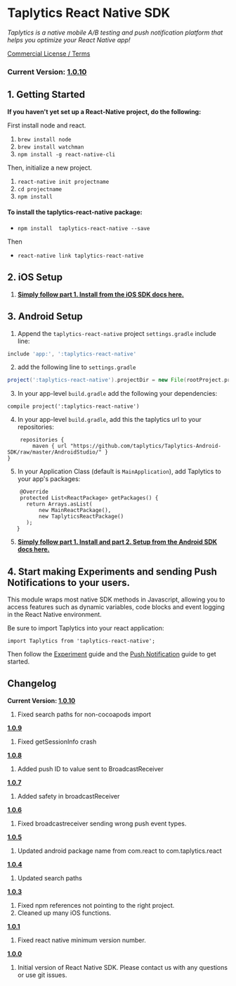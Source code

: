 
# Taplytics React Native SDK

_Taplytics is a native mobile A/B testing and push notification platform that helps you optimize your React Native app!_

 [Commercial License / Terms](http://taplytics.com/terms)
 
### **Current Version: [1.0.10](#changelog)**

## 1. Getting Started

**If you haven't yet set up a React-Native project, do the following:**

First install node and react.

1. `brew install node`
2. `brew install watchman`
3. `npm install -g react-native-cli`

Then, initialize a new project.

1.  `react-native init projectname`
2. `cd projectname`
3. `npm install`

#### **To install the taplytics-react-native package:**

* `npm install  taplytics-react-native --save`

Then

* `react-native link taplytics-react-native`


## 2. iOS Setup

1. **[Simply follow part 1. Install from the iOS SDK docs here.](https://github.com/taplytics/taplytics-ios-sdk/blob/master/START.md#1-install)**

## 3. Android Setup

1. Append the `taplytics-react-native` project `settings.gradle` include line:

```gradle
include 'app:', ':taplytics-react-native'
```

2. add the following line to `settings.gradle`
  	
  	
```gradle
project(':taplytics-react-native').projectDir = new File(rootProject.projectDir, 	'../node_modules/taplytics-react-native/android')
```

3. In your app-level `build.gradle` add the following your dependencies:

```      
compile project(':taplytics-react-native')
```

4. In your app-level `build.gradle`, add this the taplytics url to your repositories:

```
    repositories {                                                                                              
        maven { url "https://github.com/taplytics/Taplytics-Android-SDK/raw/master/AndroidStudio/" }
}
```

5. In your Application Class (default is `MainApplication`), add Taplytics to your app's packages:

```
    @Override
    protected List<ReactPackage> getPackages() {
      return Arrays.asList(
          new MainReactPackage(),
          new TaplyticsReactPackage()
      );
   }
```

5. **[Simply follow part 1. Install and part 2. Setup from the Android SDK docs here.](https://github.com/taplytics/taplytics-android-sdk/blob/master/START.md#1-installation)**


## 4. Start making Experiments and sending Push Notifications to your users.

This module wraps most native SDK methods in Javascript, allowing you to access features such as dynamic variables, code blocks and event logging in the React Native environment.

Be sure to import Taplytics into your react application:

```
import Taplytics from 'taplytics-react-native';
```

Then follow the [Experiment](/EXPERIMENTS.md) guide and the [Push Notification](/PUSH.md) guide to get started.

## Changelog

**Current Version: [1.0.10](https://github.com/taplytics/Taplytics-React-Native/releases/tag/1.0.10)**

1. Fixed search paths for non-cocoapods import

**[1.0.9](https://github.com/taplytics/Taplytics-React-Native/releases/tag/1.0.9)**

1. Fixed getSessionInfo crash

**[1.0.8](https://github.com/taplytics/Taplytics-React-Native/releases/tag/1.0.8)**

1. Added push ID to value sent to BroadcastReceiver


**[1.0.7](https://github.com/taplytics/Taplytics-React-Native/releases/tag/1.0.7)**

1. Added safety in broadcastReceiver

**[1.0.6](https://github.com/taplytics/Taplytics-React-Native/releases/tag/1.0.6)**

1. Fixed broadcastreceiver sending wrong push event types.

**[1.0.5](https://github.com/taplytics/Taplytics-React-Native/releases/tag/1.0.5)**

1. Updated android package name from com.react to com.taplytics.react

**[1.0.4](https://github.com/taplytics/Taplytics-React-Native/releases/tag/1.0.4)**

1. Updated search paths

**[1.0.3](https://github.com/taplytics/Taplytics-React-Native/releases/tag/1.0.3)**

1. Fixed npm references not pointing to the right project.
2. Cleaned up many iOS functions.

**[1.0.1](https://github.com/taplytics/Taplytics-React-Native/releases/tag/1.0.1)**

1. Fixed react native minimum version number. 

**[1.0.0](https://github.com/taplytics/Taplytics-React-Native/releases/tag/1.0.0)**

1. Initial version of React Native SDK. Please contact us with any questions or use git issues. 




